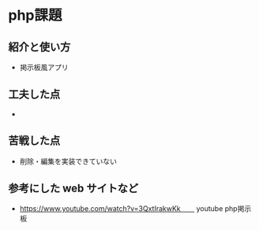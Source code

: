 # php課題

## 紹介と使い方  

  - 掲示板風アプリ  

## 工夫した点  

  -  

## 苦戦した点  

  - 削除・編集を実装できていない

## 参考にした web サイトなど　　

  - https://www.youtube.com/watch?v=3QxtIrakwKk　　
    youtube php掲示板

